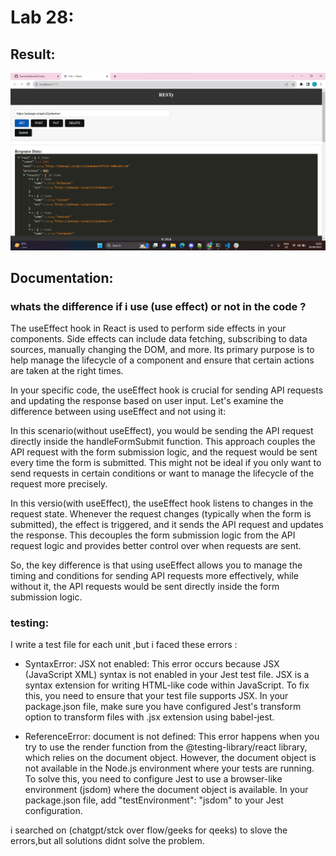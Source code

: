 # Lab 28:

## Result:
![Alt text](image.png)

## Documentation:
### whats the difference if i use (use effect) or not in the code ?

The useEffect hook in React is used to perform side effects in your components. Side effects can include data fetching, subscribing to data sources, manually changing the DOM, and more. Its primary purpose is to help manage the lifecycle of a component and ensure that certain actions are taken at the right times.

In your specific code, the useEffect hook is crucial for sending API requests and updating the response based on user input. Let's examine the difference between using useEffect and not using it:

In this scenario(without useEffect), you would be sending the API request directly inside the handleFormSubmit function. This approach couples the API request with the form submission logic, and the request would be sent every time the form is submitted. This might not be ideal if you only want to send requests in certain conditions or want to manage the lifecycle of the request more precisely.


In this versio(with useEffect), the useEffect hook listens to changes in the request state. Whenever the request changes (typically when the form is submitted), the effect is triggered, and it sends the API request and updates the response. This decouples the form submission logic from the API request logic and provides better control over when requests are sent.

So, the key difference is that using useEffect allows you to manage the timing and conditions for sending API requests more effectively, while without it, the API requests would be sent directly inside the form submission logic.

### testing:
I write a test file for each unit ,but i faced these errors :

- SyntaxError: JSX not enabled: This error occurs because JSX (JavaScript XML) syntax is not enabled in your Jest test file. JSX is a syntax extension for writing HTML-like code within JavaScript. To fix this, you need to ensure that your test file supports JSX. In your package.json file, make sure you have configured Jest's transform option to transform files with .jsx extension using babel-jest.

- ReferenceError: document is not defined: This error happens when you try to use the render function from the @testing-library/react library, which relies on the document object. However, the document object is not available in the Node.js environment where your tests are running. To solve this, you need to configure Jest to use a browser-like environment (jsdom) where the document object is available. In your package.json file, add "testEnvironment": "jsdom" to your Jest configuration.

i searched on (chatgpt/stck over flow/geeks for qeeks) to slove the errors,but all solutions didnt solve the problem.





